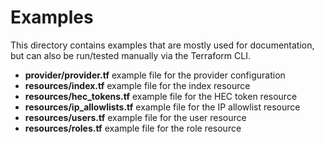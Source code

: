 # Examples

This directory contains examples that are mostly used for documentation, but can also be run/tested manually via the Terraform CLI.


* **provider/provider.tf** example file for the provider configuration 
* **resources/index.tf** example file for the index resource
* **resources/hec_tokens.tf** example file for the HEC token resource 
* **resources/ip_allowlists.tf** example file for the IP allowlist resource 
* **resources/users.tf** example file for the user resource 
* **resources/roles.tf** example file for the role resource 
